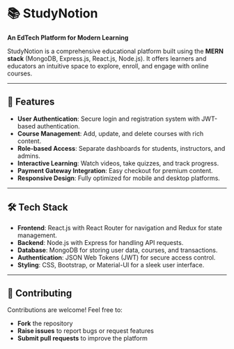 # 📚 StudyNotion  
**An EdTech Platform for Modern Learning**  

StudyNotion is a comprehensive educational platform built using the **MERN stack** (MongoDB, Express.js, React.js, Node.js). It offers learners and educators an intuitive space to explore, enroll, and engage with online courses.  

---

## 🚀 Features  
- **User Authentication**: Secure login and registration system with JWT-based authentication.  
- **Course Management**: Add, update, and delete courses with rich content.  
- **Role-based Access**: Separate dashboards for students, instructors, and admins.  
- **Interactive Learning**: Watch videos, take quizzes, and track progress.  
- **Payment Gateway Integration**: Easy checkout for premium content.  
- **Responsive Design**: Fully optimized for mobile and desktop platforms.  

---

## 🛠️ Tech Stack  
- **Frontend**: React.js with React Router for navigation and Redux for state management.  
- **Backend**: Node.js with Express for handling API requests.  
- **Database**: MongoDB for storing user data, courses, and transactions.  
- **Authentication**: JSON Web Tokens (JWT) for secure access control.  
- **Styling**: CSS, Bootstrap, or Material-UI for a sleek user interface.  

---

## 🤝 Contributing  
Contributions are welcome! Feel free to:  
- **Fork** the repository  
- **Raise issues** to report bugs or request features  
- **Submit pull requests** to improve the platform  
